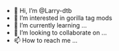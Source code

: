 - 👋 Hi, I’m @Larry-dtb
- 👀 I’m interested in gorilla tag mods
- 🌱 I’m currently learning ...
- 💞️ I’m looking to collaborate on ...
- 📫 How to reach me ...

<!---
Larry-dtb/Larry-dtb is a ✨ special ✨ repository because its `README.md` (this file) appears on your GitHub profile.
You can click the Preview link to take a look at your changes.
--->
